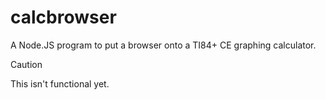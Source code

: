 # calcbrowser
A Node.JS program to put a browser onto a TI84+ CE graphing calculator.

> [!CAUTION]
> This isn't functional yet.
